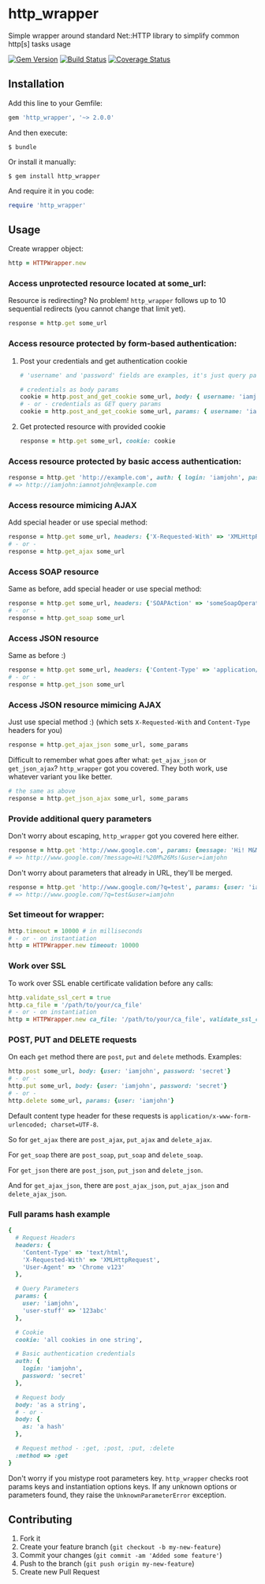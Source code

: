 # http_wrapper

Simple wrapper around standard Net::HTTP library to simplify common http[s] tasks usage

[![Gem Version](https://badge.fury.io/rb/http_wrapper.png)](http://badge.fury.io/rb/http_wrapper) [![Build Status](https://travis-ci.org/Svyatov/http_wrapper.png)](https://travis-ci.org/Svyatov/http_wrapper) [![Coverage Status](https://coveralls.io/repos/Svyatov/http_wrapper/badge.png)](https://coveralls.io/r/Svyatov/http_wrapper)

## Installation

Add this line to your Gemfile:

```ruby
gem 'http_wrapper', '~> 2.0.0'
```

And then execute:

    $ bundle

Or install it manually:

    $ gem install http_wrapper

And require it in you code:

```ruby
require 'http_wrapper'
```

## Usage

Create wrapper object:

```ruby
http = HTTPWrapper.new
```

### Access unprotected resource located at **some_url**:

Resource is redirecting? No problem! `http_wrapper` follows up to 10 sequential redirects (you cannot change that limit yet).

```ruby
response = http.get some_url
```

### Access resource protected by form-based authentication:

1. Post your credentials and get authentication cookie

    ```ruby
    # 'username' and 'password' fields are examples, it's just query parameters

    # credentials as body params
    cookie = http.post_and_get_cookie some_url, body: { username: 'iamjohn', password: '$uperS1kret' }
    # - or - credentials as GET query params
    cookie = http.post_and_get_cookie some_url, params: { username: 'iamjohn', password: '$uperS1kret' }
    ```

2. Get protected resource with provided cookie

    ```ruby
    response = http.get some_url, cookie: cookie
    ```

### Access resource protected by basic access authentication:

```ruby
response = http.get 'http://example.com', auth: { login: 'iamjohn', password: 'iamnotjohn' }
# => http://iamjohn:iamnotjohn@example.com
```

### Access resource mimicing AJAX

Add special header or use special method:

```ruby
response = http.get some_url, headers: {'X-Requested-With' => 'XMLHttpRequest'}
# - or -
response = http.get_ajax some_url
```

### Access SOAP resource

Same as before, add special header or use special method:

```ruby
response = http.get some_url, headers: {'SOAPAction' => 'someSoapOperation', 'Content-Type' => 'text/xml; charset=UTF-8'}
# - or -
response = http.get_soap some_url
```

### Access JSON resource

Same as before :)

```ruby
response = http.get some_url, headers: {'Content-Type' => 'application/json; charset=UTF-8'}
# - or -
response = http.get_json some_url
```

### Access JSON resource mimicing AJAX

Just use special method :) (which sets `X-Requested-With` and `Content-Type` headers for you)

```ruby
response = http.get_ajax_json some_url, some_params
```

Difficult to remember what goes after what: `get_ajax_json` or `get_json_ajax`?
`http_wrapper` got you covered. They both work, use whatever variant you like better.

```ruby
# the same as above
response = http.get_json_ajax some_url, some_params
```

### Provide additional query parameters

Don't worry about escaping, `http_wrapper` got you covered here either.

```ruby
response = http.get 'http://www.google.com', params: {message: 'Hi! M&Ms!', user: 'iamjohn'}
# => http://www.google.com/?message=Hi!%20M%26Ms!&user=iamjohn
```

Don't worry about parameters that already in URL, they'll be merged.

```ruby
response = http.get 'http://www.google.com/?q=test', params: {user: 'iamjohn'}
# => http://www.google.com/?q=test&user=iamjohn
```

### Set timeout for wrapper:

```ruby
http.timeout = 10000 # in milliseconds
# - or - on instantiation
http = HTTPWrapper.new timeout: 10000
```

### Work over SSL

To work over SSL enable certificate validation before any calls:

```ruby
http.validate_ssl_cert = true
http.ca_file = '/path/to/your/ca_file'
# - or - on instantiation
http = HTTPWrapper.new ca_file: '/path/to/your/ca_file', validate_ssl_cert: true
```

### POST, PUT and DELETE requests

On each `get` method there are `post`, `put` and `delete` methods. Examples:

```ruby
http.post some_url, body: {user: 'iamjohn', password: 'secret'}
# - or -
http.put some_url, body: {user: 'iamjohn', password: 'secret'}
# - or -
http.delete some_url, params: {user: 'iamjohn'}
```

Default content type header for these requests is `application/x-www-form-urlencoded; charset=UTF-8`.

So for `get_ajax` there are `post_ajax`, `put_ajax` and `delete_ajax`.

For `get_soap` there are `post_soap`, `put_soap` and `delete_soap`.

For `get_json` there are `post_json`, `put_json` and `delete_json`.

And for `get_ajax_json`, there are `post_ajax_json`, `put_ajax_json` and `delete_ajax_json`.

### Full params hash example

```ruby
{
  # Request Headers
  headers: {
    'Content-Type' => 'text/html',
    'X-Requested-With' => 'XMLHttpRequest',
    'User-Agent' => 'Chrome v123'
  },

  # Query Parameters
  params: {
    user: 'iamjohn',
    'user-stuff' => '123abc'
  },

  # Cookie
  cookie: 'all cookies in one string',

  # Basic authentication credentials
  auth: {
    login: 'iamjohn',
    password: 'secret'
  },

  # Request body
  body: 'as a string',
  # - or -
  body: {
    as: 'a hash'
  },

  # Request method - :get, :post, :put, :delete
  :method => :get
}
```

Don't worry if you mistype root parameters key. `http_wrapper` checks root params keys and instantiation options keys.
If any unknown options or parameters found, they raise the `UnknownParameterError` exception.

## Contributing

1. Fork it
2. Create your feature branch (`git checkout -b my-new-feature`)
3. Commit your changes (`git commit -am 'Added some feature'`)
4. Push to the branch (`git push origin my-new-feature`)
5. Create new Pull Request